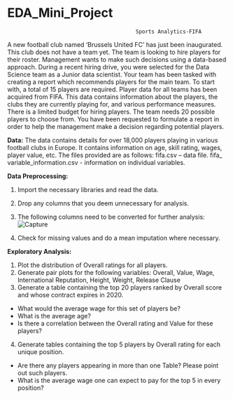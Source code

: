 # EDA_Mini_Project
                                             Sports Analytics-FIFA

A new football club named ‘Brussels United FC’ has just been inaugurated. This club does not have a team yet. The team is looking to hire players for their roster. Management wants to make such decisions using a data-based approach. During a recent hiring drive, you were selected for the Data Science team as a Junior data scientist. Your team has been tasked with creating a report which recommends players for the main team. To start with, a total of 15 players are required. Player data for all teams has been acquired from FIFA. This data contains information about the players, the clubs they are currently playing for, and various performance measures.
There is a limited budget for hiring players. The team needs 20 possible players to choose from. You have been requested to formulate a report in order to help the management make a decision regarding potential players.

**Data:**
The data contains details for over 18,000 players playing in various football clubs in Europe. It contains information on age, skill rating, wages, player value, etc. The files provided are as follows: 
fifa.csv – data file.
fifa_ variable_information.csv - information on individual variables.

**Data Preprocessing:**
1.	Import the necessary libraries and read the data.
2.	Drop any columns that you deem unnecessary for analysis.
3.	The following columns need to be converted for further analysis:
![Capture](https://github.com/royalbaswan/EDA_Mini_Project/assets/132448830/c40d693a-8b2b-4d4d-bde4-23e759c7253c)

4.	Check for missing values and do a mean imputation where necessary.

**Exploratory Analysis:**

1.	Plot the distribution of Overall ratings for all players. 
2.	Generate pair plots for the following variables:
    Overall, Value, Wage, International Reputation, Height, Weight, Release Clause
4.	Generate a table containing the top 20 players ranked by Overall score and whose contract expires in 2020.
* What would the average wage for this set of players be?
* What is the average age?
* Is there a correlation between the Overall rating and Value for these players?

4.	Generate tables containing the top 5 players by Overall rating for each unique position.
* Are there any players appearing in more than one Table? Please point out such players.
* What is the average wage one can expect to pay for the top 5 in every position?
